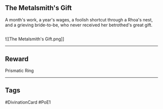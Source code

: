 ## The Metalsmith's Gift
A month's work, a year's wages, a foolish shortcut through a Rhoa's nest, and a grieving bride-to-be, who never received her betrothed's great gift.
## 
![[The Metalsmith's Gift.png]]

---
## Reward
Prismatic Ring

---
## Tags
#DivinationCard
#PoE1